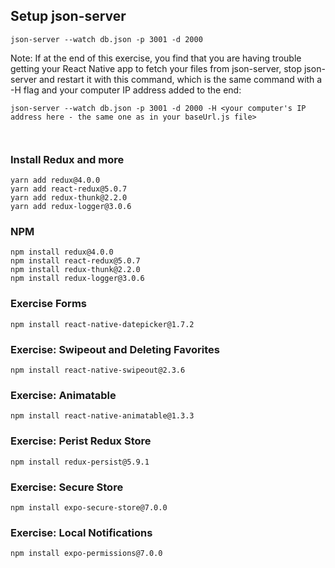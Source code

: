 ## Setup json-server
```
json-server --watch db.json -p 3001 -d 2000
```

Note: If at the end of this exercise, you find that you are having trouble getting your React Native app to fetch your files from json-server, stop json-server and restart it with this command, which is the same command with a -H flag and your computer IP address added to the end:

```
json-server --watch db.json -p 3001 -d 2000 -H <your computer's IP address here - the same one as in your baseUrl.js file>



```

### Install Redux and more
```
yarn add redux@4.0.0
yarn add react-redux@5.0.7
yarn add redux-thunk@2.2.0
yarn add redux-logger@3.0.6
```

### NPM 
```
npm install redux@4.0.0
npm install react-redux@5.0.7
npm install redux-thunk@2.2.0
npm install redux-logger@3.0.6
```

### Exercise Forms
```
npm install react-native-datepicker@1.7.2
```

### Exercise: Swipeout and Deleting Favorites
```
npm install react-native-swipeout@2.3.6
```

### Exercise: Animatable
```
npm install react-native-animatable@1.3.3
```

### Exercise: Perist Redux Store
```
npm install redux-persist@5.9.1
```

### Exercise: Secure Store
```
npm install expo-secure-store@7.0.0
```

### Exercise: Local Notifications
```
npm install expo-permissions@7.0.0
```